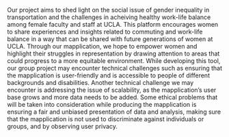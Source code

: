 Our project aims to shed light on the social issue of gender inequality in transportation and the challenges in acheiving healthy work-life balance among female faculty and staff at UCLA. This platform encourages women to share experiences and insights related to commuting and work-life balance in a way that can be shared with future generations of women at UCLA. Through our mapplication, we hope to empower women and highlight their struggles in representation by drawing attention to areas that could progress to a more equitable environment. While developing this tool, our group project may encounter technical challenges such as ensuring that the mapplication is user-friendly and is accessible to people of different backgrounds and disabilities. Another technical challenge we may encounter is addressing the issue of scalability, as the mapplication’s user base grows and more data needs to be added. Some ethical problems that will be taken into consideration while producing the mapplication is ensuring a fair and unbiased presentation of data and analysis, making sure that the mapplication is not used to discriminate against individuals or groups, and by observing user privacy.

